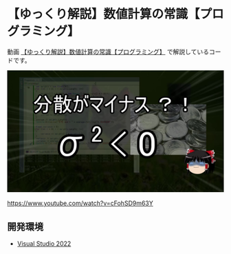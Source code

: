 # 【ゆっくり解説】数値計算の常識【プログラミング】
動画 [【ゆっくり解説】数値計算の常識【プログラミング】](https://www.youtube.com/watch?v=cFohSD9m63Y) で解説しているコードです。

![board](Y_Moment.jpg)

https://www.youtube.com/watch?v=cFohSD9m63Y

## 開発環境
- [Visual Studio 2022](https://visualstudio.microsoft.com/ja/downloads/)

